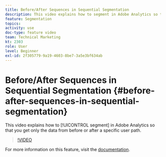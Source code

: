 ```yaml
---
title: Before/After Sequences in Sequential Segmentation
description: This video explains how to segment in Adobe Analytics so that you get only the data from before or after a specific user path.
feature: Segmentation
topics: 
activity: use
doc-type: feature video
team: Technical Marketing
kt: 2303
role: User
level: Beginner
exl-id: 2f305779-9a19-4603-8be7-3a5e3bf634ab
---
```

# Before/After Sequences in Sequential Segmentation {#before-after-sequences-in-sequential-segmentation}

This video explains how to [!UICONTROL segment] in Adobe Analytics so that you get only the data from before or after a specific user path.

>[!VIDEO](https://video.tv.adobe.com/v/25400/?quality=12)

For more information on this feature, visit the [documentation](https://marketing.adobe.com/resources/help/en_US/analytics/segment/index.html?f=seg_build_ui).
